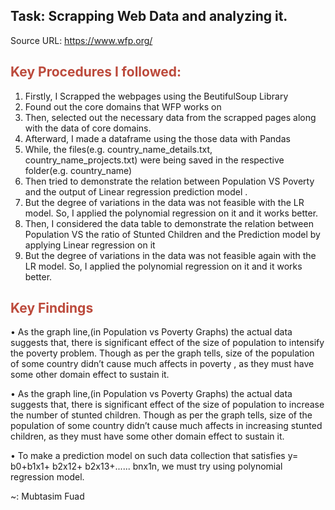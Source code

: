 
## Task: Scrapping Web Data and analyzing it.
Source URL: https://www.wfp.org/
## <font color='#BC4A3C'> Key Procedures I followed: </font>  

1.	Firstly, I Scrapped the  webpages  using the BeutifulSoup Library
2.	Found out the core domains that WFP works on 
3.	Then,  selected out the necessary data from the scrapped pages along with the data of core domains.
4.	Afterward, I made a dataframe using the those data with Pandas
5.	While, the files(e.g. country_name_details.txt, country_name_projects.txt) were being saved in the respective folder(e.g. country_name) 
6.	Then tried to demonstrate the relation between  Population VS Poverty and the output of Linear regression prediction model .
7.	But the degree of variations in the data was not feasible with the LR model. So, I applied the polynomial regression on it and it works better.
8.	Then, I considered the data table to demonstrate the relation between Population VS the ratio of  Stunted Children and the Prediction model by applying Linear regression on it 
9.	But the degree of variations in the data was not feasible again with the LR model. So, I applied the polynomial regression on it and it works better.
 

## <font color='#BC4A3C'> Key Findings </font>  

•	As the graph line,(in Population vs Poverty Graphs) the actual data suggests that, there is significant effect of the size of population to intensify the poverty problem. Though as per the graph tells, size of the population of some country  didn’t cause much affects in poverty , as they must have some other domain effect to sustain it.

•	As the graph line,(in Population vs Poverty Graphs) the actual data suggests that, there is significant effect of the size of population to increase the number of stunted children. Though as per the graph tells, size of the population of some country didn’t cause much affects in increasing stunted children, as they must have some other domain effect to sustain it.

•	To make  a prediction model on such data collection that satisfies y= b0+b1x1+ b2x12+ b2x13+...... bnx1n, we must try using polynomial regression model.






~: Mubtasim Fuad

